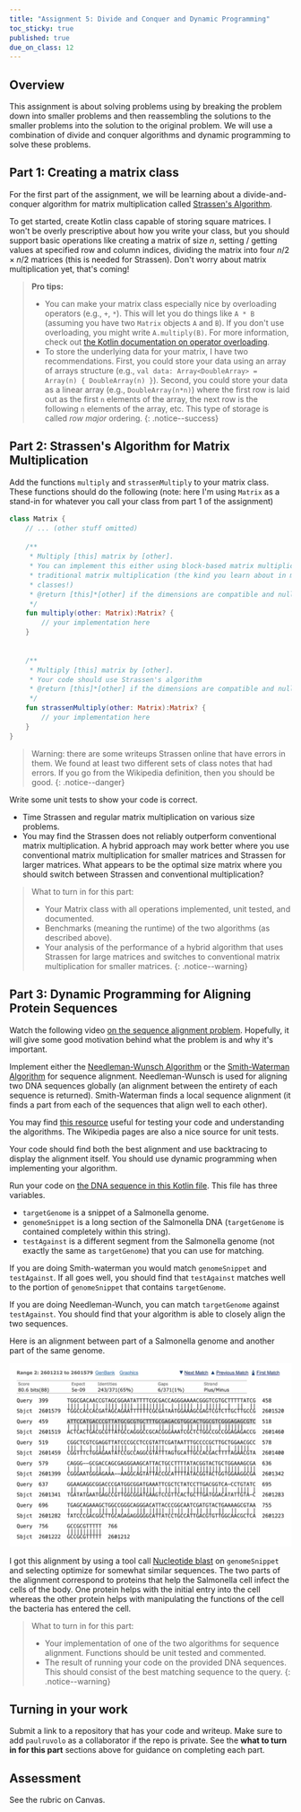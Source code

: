 ```yaml
---
title: "Assignment 5: Divide and Conquer and Dynamic Programming"
toc_sticky: true
published: true
due_on_class: 12
---
```


## Overview

This assignment is about solving problems using by breaking the problem down into smaller problems and then reassembling the solutions to the smaller problems into the solution to the original problem.  We will use a combination of divide and conquer algorithms and dynamic programming to solve these problems.

## Part 1: Creating a matrix class

For the first part of the assignment, we will be learning about a divide-and-conquer algorithm for matrix multiplication called [Strassen's Algorithm](https://en.wikipedia.org/wiki/Strassen_algorithm).

To get started, create Kotlin class capable of storing square matrices.  I won't be overly prescriptive about how you write your class, but you should support basic operations like creating a matrix of size $n$, setting / getting values at specified row and column indices, dividing the matrix into four $n/2 \times n/2$ matrices (this is needed for Strassen).  Don't worry about matrix multiplication yet, that's coming!

> **Pro tips:**
> 
> * You can make your matrix class especially nice by overloading operators (e.g., `+`, `*`). This will let you do things like ``A * B`` (assuming you have two ``Matrix`` objects ``A`` and ``B``).  If you don't use overloading, you might write ``A.multiply(B)``.  For more information, check out [the Kotlin documentation on operator overloading](https://kotlinlang.org/docs/operator-overloading.html).
> * To store the underlying data for your matrix, I have two recommendations.  First, you could store your data using an array of arrays structure (e.g., ``val data: Array<DoubleArray> = Array(n) { DoubleArray(n) }``).  Second, you could store your data as a linear array (e.g., ``DoubleArray(n*n)``) where the first row is laid out as the first ``n`` elements of the array, the next row is the following ``n`` elements of the array, etc.  This type of storage is called *row major* ordering.
{: .notice--success}

## Part 2: Strassen's Algorithm for Matrix Multiplication

Add the functions ``multiply`` and ``strassenMultiply`` to your matrix class. These functions should do the following (note: here I'm using ``Matrix`` as a stand-in for whatever you call your class from part 1 of the assignment)

```kotlin
class Matrix {
    // ... (other stuff omitted)
    
    /**
     * Multiply [this] matrix by [other].
     * You can implement this either using block-based matrix multiplication or
     * traditional matrix multiplication (the kind you learn about in math
     * classes!)
     * @return [this]*[other] if the dimensions are compatible and null otherwise
     */
    fun multiply(other: Matrix):Matrix? {
        // your implementation here
    }


    /**
     * Multiply [this] matrix by [other].
     * Your code should use Strassen's algorithm
     * @return [this]*[other] if the dimensions are compatible and null otherwise
     */
    fun strassenMultiply(other: Matrix):Matrix? {
        // your implementation here
    }
}
```

> Warning: there are some writeups Strassen online that have errors in them.  We found at least two different sets of class notes that had errors.  If you go from the Wikipedia definition, then you should be good. 
{: .notice--danger}

Write some unit tests to show your code is correct.

* Time Strassen and regular matrix multiplication on various size problems.
* You may find the Strassen does not reliably outperform conventional matrix multiplication.  A hybrid approach may work better where you use conventional matrix multiplication for smaller matrices and Strassen for larger matrices.  What appears to be the optimal size matrix where you should switch between Strassen and conventional multiplication?

> What to turn in for this part:
> * Your Matrix class with all operations implemented, unit tested, and documented.
> * Benchmarks (meaning the runtime) of the two algorithms (as described above).
> * Your analysis of the performance of a hybrid algorithm that uses Strassen for large matrices and switches to conventional matrix multiplication for smaller matrices.
{: .notice--warning}

## Part 3: Dynamic Programming for Aligning Protein Sequences

Watch the following video [on the sequence alignment problem](https://www.youtube.com/watch?v=dYuktSSPfYQ).  Hopefully, it will give some good motivation behind what the problem is and why it's important.

Implement either the [Needleman-Wunsch Algorithm](https://en.wikipedia.org/wiki/Needleman%E2%80%93Wunsch_algorithm) or the [Smith-Waterman Algorithm](https://en.wikipedia.org/wiki/Smith%E2%80%93Waterman_algorithm) for sequence alignment.  Needleman-Wunsch is used for aligning two DNA sequences globally (an alignment between the entirety of each sequence is returned).  Smith-Waterman finds a local sequence alignment (it finds a part from each of the sequences that align well to each other).

You may find [this resource](https://rna.informatik.uni-freiburg.de/Teaching/index.jsp?toolName=Needleman-Wunsch) useful for testing your code and understanding the algorithms.  The Wikipedia pages are also a nice source for unit tests.

Your code should find both the best alignment and use backtracing to display the alignment itself.  You should use dynamic programming when implementing your algorithm.

Run your code on [the DNA sequence in this Kotlin file](https://github.com/OlinDSA2024/DivideAndConquerSample/blob/main/src/main/kotlin/Genome.kt).  This file has three variables.

* ``targetGenome`` is a snippet of a Salmonella genome. 
* ``genomeSnippet`` is a long section of the Salmonella DNA (``targetGenome`` is contained completely within this string).
* ``testAgainst`` is a different segment from the Salmonella genome (not exactly the same as ``targetGenome``) that you can use for matching.

If you are doing Smith-waterman you would match ``genomeSnippet`` and ``testAgainst``.  If all goes well, you should find that ``testAgainst`` matches well to the portion of ``genomeSnippet`` that contains ``targetGenome``.

If you are doing Needleman-Wunch, you can match ``targetGenome`` against ``testAgainst``.  You should find that your algorithm is able to closely align the two sequences.

Here is an alignment between part of a Salmonella genome and another part of the same genome.

![A sequence alignment](../images/alignmentsample.jpg)

I got this alignment by using a tool call [Nucleotide blast](https://blast.ncbi.nlm.nih.gov/Blast.cgi?PROGRAM=blastn&PAGE_TYPE=BlastSearch&LINK_LOC=blasthome) on ``genomeSnippet`` and selecting optimize for somewhat similar sequences.  The two parts of the alignment correspond to proteins that help the Salmonella cell infect the cells of the body.  One protein helps with the initial entry into the cell whereas the other protein helps with manipulating the functions of the cell the bacteria has entered the cell.

> What to turn in for this part:
> * Your implementation of one of the two algorithms for sequence alignment.  Functions should be unit tested and commented.
> * The result of running your code on the provided DNA sequences.  This should consist of the best matching sequence to the query.
{: .notice--warning}

## Turning in your work

Submit a link to a repository that has your code and writeup.  Make sure to add ``paulruvolo`` as a collaborator if the repo is private.  See the **what to turn in for this part** sections above for guidance on completing each part.

## Assessment

See the rubric on Canvas.
